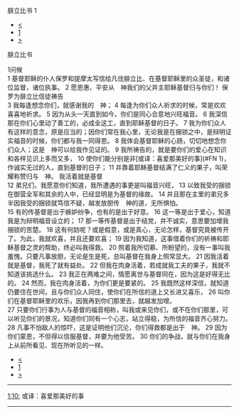 ﻿





 腓立比书 1




* [<](bible/EPH06.md)
* [1](bible/PHP.md)
* [>](bible/PHP02.md)



腓立比书 
 
1问候  
1 基督耶稣的仆人保罗和提摩太写信给凡住腓立比、在基督耶稣里的众圣徒，和诸位监督，诸位执事。 
2 愿恩惠、平安从　神我们的父并主耶稣基督归与你们！ 保罗为腓立比信徒祷告  
3 我每逢想念你们，就感谢我的　神； 
4 每逢为你们众人祈求的时候，常是欢欢喜喜地祈求。 
5 因为从头一天直到如今，你们是同心合意地兴旺福音。 
6 我深信那在你们心里动了善工的，必成全这工，直到耶稣基督的日子。 
7 我为你们众人有这样的意念，原是应当的；因你们常在我心里，无论我是在捆锁之中，是辩明证实福音的时候，你们都与我一同得恩。 
8 我体会基督耶稣的心肠，切切地想念你们众人；这是　神可以给我作见证的。 
9 我所祷告的，就是要你们的爱心在知识和各样见识上多而又多， 
10 使你们能分别是非[或译：喜爱那美好的事](#FN
1)，作诚实无过的人，直到基督的日子； 
11 并靠着耶稣基督结满了仁义的果子，叫荣耀称赞归与　神。 我活着就是基督  
12 弟兄们，我愿意你们知道，我所遭遇的事更是叫福音兴旺， 
13 以致我受的捆锁在御营全军和其余的人中，已经显明是为基督的缘故。 
14 并且那在主里的弟兄多半因我受的捆锁就笃信不疑，越发放胆传　神的道，无所惧怕。  
15 有的传基督是出于嫉妒纷争，也有的是出于好意。 
16 这一等是出于爱心，知道我是为辩明福音设立的； 
17 那一等传基督是出于结党，并不诚实，意思要加增我捆锁的苦楚。 
18 这有何妨呢？或是假意，或是真心，无论怎样，基督究竟被传开了。为此，我就欢喜，并且还要欢喜； 
19 因为我知道，这事借着你们的祈祷和耶稣基督之灵的帮助，终必叫我得救。 
20 照着我所切慕、所盼望的，没有一事叫我羞愧。只要凡事放胆，无论是生是死，总叫基督在我身上照常显大。 
21 因我活着就是基督，我死了就有益处。 
22 但我在肉身活着，若成就我工夫的果子，我就不知道该挑选什么。 
23 我正在两难之间，情愿离世与基督同在，因为这是好得无比的。 
24 然而，我在肉身活着，为你们更是要紧的。 
25 我既然这样深信，就知道仍要住在世间，且与你们众人同住，使你们在所信的道上又长进又喜乐， 
26 叫你们在基督耶稣里的欢乐，因我再到你们那里去，就越发加增。  
27 只要你们行事为人与基督的福音相称，叫我或来见你们，或不在你们那里，可以听见你们的景况，知道你们同有一个心志，站立得稳，为所信的福音齐心努力。 
28 凡事不怕敌人的惊吓，这是证明他们沉沦，你们得救都是出于　神。 
29 因为你们蒙恩，不但得以信服基督，并要为他受苦。 
30 你们的争战，就与你们在我身上从前所看见、现在所听见的一样。 
* [<](bible/EPH06.md)
* [1](bible/PHP.md)
* [>](bible/PHP02.md)





---


[1:10:](#V10)
或译：喜爱那美好的事




---









